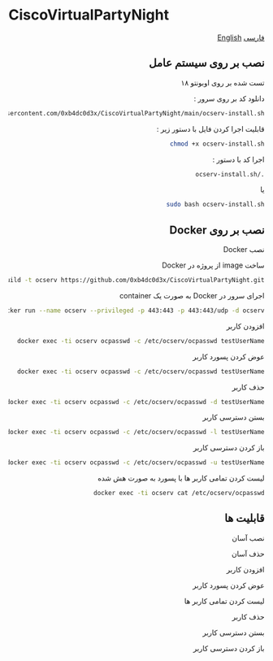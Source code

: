 # CiscoVirtualPartyNight

<div dir="rtl">

[فارسی](./READMEFA.md) [English](./README.md)


## نصب بر روی سیستم عامل
تست شده بر روی اوبونتو ۱۸

دانلود کد بر روی سرور :
```bash
curl -O https://raw.githubusercontent.com/0xb4dc0d3x/CiscoVirtualPartyNight/main/ocserv-install.sh
```

قابلیت اجرا کردن فایل با دستور زیر :
```bash
chmod +x ocserv-install.sh
```

اجرا کد با دستور :
```sh
./ocserv-install.sh
``` 
یا 
```sh
sudo bash ocserv-install.sh
``` 

## نصب بر روی Docker
نصب Docker

ساخت image از پروژه در Docker
```bash
docker build -t ocserv https://github.com/0xb4dc0d3x/CiscoVirtualPartyNight.git
```

اجرای سرور در Docker به صورت یک container
```bash
docker run --name ocserv --privileged -p 443:443 -p 443:443/udp -d ocserv
```

افزودن کاربر
```bash
docker exec -ti ocserv ocpasswd -c /etc/ocserv/ocpasswd testUserName
```

عوض کردن پسورد کاربر
```bash
docker exec -ti ocserv ocpasswd -c /etc/ocserv/ocpasswd testUserName
```

حذف کاربر
```bash
docker exec -ti ocserv ocpasswd -c /etc/ocserv/ocpasswd -d testUserName
```

بستن دسترسی کاربر
```bash
docker exec -ti ocserv ocpasswd -c /etc/ocserv/ocpasswd -l testUserName
```

باز کردن دسترسی کاربر
```bash
docker exec -ti ocserv ocpasswd -c /etc/ocserv/ocpasswd -u testUserName
```

لیست کردن تمامی کاربر ها با پسورد به صورت هش شده
```bash
docker exec -ti ocserv cat /etc/ocserv/ocpasswd
```

## قابلیت ها

 نصب آسان

 حذف آسان

 افزودن کاربر

 عوض کردن پسورد کاربر

 لیست کردن تمامی کاربر ها

 حذف کاربر

 بستن دسترسی کاربر

 باز کردن دسترسی کاربر


</div>
